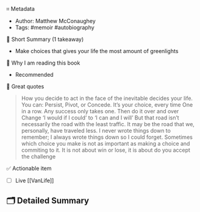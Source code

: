 ⌗ Metadata
- Author: Matthew McConaughey
- Tags: #memoir #autobiography

📖 Short Summary (1 takeaway)
- Make choices that gives your life the most amount of greenlights

🧐 Why I am reading this book
- Recommended

🙊 Great quotes
> How you decide to act in the face of the inevitable decides your life. You can: Persist, Pivot, or Concede. It’s your choice, every time
> One in a row. Any success only takes one. Then do it over and over
> Change ‘I would if I could’ to ‘I can and I will’
> But that road isn’t necessarily the road with the least traffic. It may be the road that we, personally, have traveled less.
> I never wrote things down to remember; I always wrote things down so I could forget.
> Sometimes which choice you make is not as important as making a choice and commiting to it.
> It is not about win or lose, it is about do you accept the challenge

✅ Actionable item
- [ ] Live [[VanLife]]

🗂 Detailed Summary
-
